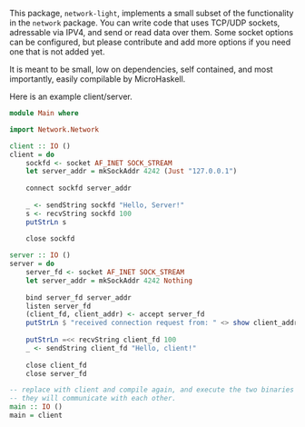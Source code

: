 This package, `network-light`, implements a small subset of the functionality in the `network` package.
You can write code that uses TCP/UDP sockets, adressable via IPV4, and send or read data over them. Some socket options can be configured, but please contribute and add more options if you need one that is not added yet.

It is meant to be small, low on dependencies, self contained, and most importantly, easily compilable by MicroHaskell.

Here is an example client/server.

```haskell
module Main where

import Network.Network

client :: IO ()
client = do
    sockfd <- socket AF_INET SOCK_STREAM
    let server_addr = mkSockAddr 4242 (Just "127.0.0.1")
    
    connect sockfd server_addr
    
    _ <- sendString sockfd "Hello, Server!"
    s <- recvString sockfd 100
    putStrLn s
    
    close sockfd

server :: IO ()
server = do
    server_fd <- socket AF_INET SOCK_STREAM
    let server_addr = mkSockAddr 4242 Nothing
    
    bind server_fd server_addr
    listen server_fd
    (client_fd, client_addr) <- accept server_fd
    putStrLn $ "received connection request from: " <> show client_addr
    
    putStrLn =<< recvString client_fd 100
    _ <- sendString client_fd "Hello, client!"
    
    close client_fd
    close server_fd

-- replace with client and compile again, and execute the two binaries in different terminals.
-- they will communicate with each other.
main :: IO ()
main = client
```
